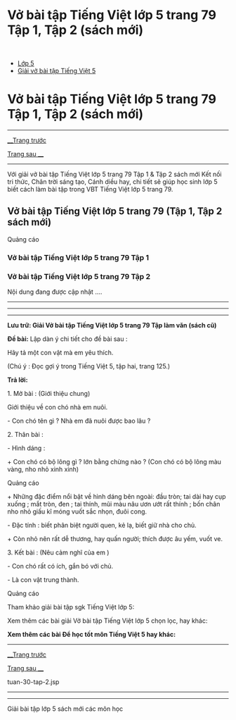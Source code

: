 # Vở bài tập Tiếng Việt lớp 5 trang 79 Tập 1, Tập 2 (sách mới)

﻿

  * [Lớp 5](https://vietjack.com/series/lop-5.jsp)
  * [Giải vở bài tập Tiếng Việt 5](https://vietjack.com/giai-vo-bai-tap-tieng-viet-5/index.jsp)



# Vở bài tập Tiếng Việt lớp 5 trang 79 Tập 1, Tập 2 (sách mới)

* * *

[__Trang trước](https://vietjack.com/giai-vo-bai-tap-tieng-viet-5/tuan-30-tap-2.jsp)

[Trang sau __](https://vietjack.com/giai-vo-bai-tap-tieng-viet-5/tuan-30-tap-2.jsp)

* * *

Với giải vở bài tập Tiếng Việt lớp 5 trang 79 Tập 1 & Tập 2 sách mới Kết nối tri thức, Chân trời sáng tạo, Cánh diều hay, chi tiết sẽ giúp học sinh lớp 5 biết cách làm bài tập trong VBT Tiếng Việt lớp 5 trang 79.

## Vở bài tập Tiếng Việt lớp 5 trang 79 (Tập 1, Tập 2 sách mới)

Quảng cáo

### Vở bài tập Tiếng Việt lớp 5 trang 79 Tập 1

### Vở bài tập Tiếng Việt lớp 5 trang 79 Tập 2

Nội dung đang được cập nhật ....

* * *

* * *

* * *

**Lưu trữ: Giải Vở bài tập Tiếng Việt lớp 5 trang 79 Tập làm văn (sách cũ)**

**Đề bài:** Lập dàn ý chi tiết cho đề bài sau :

Hãy tả một con vật mà em yêu thích.

(Chú ý : Đọc gợi ý trong Tiếng Việt 5, tập hai, trang 125.) 

**Trả lời:**

1\. Mở bài : (Giới thiệu chung)

Giới thiệu về con chó nhà em nuôi.

\- Con chó tên gì ? Nhà em đã nuôi được bao lâu ?

2\. Thân bài :

\- Hình dáng :

\+ Con chó có bộ lông gì ? lớn bằng chừng nào ? (Con chó có bộ lông màu vàng, nho nhỏ xinh xinh) 

Quảng cáo

\+ Những đặc điểm nổi bật về hình dáng bên ngoài: đầu tròn; tai dài hay cụp xuống ; mắt tròn, đen ; tai thính, mũi màu nâu ươn ướt rất thính ; bốn chân nho nhỏ giấu kĩ móng vuốt sắc nhọn, đuôi cong. 

\- Đặc tính : biết phân biệt người quen, kẻ lạ, biết giữ nhà cho chủ. 

\+ Còn nhỏ nên rất dễ thương, hay quấn người; thích được âu yếm, vuốt ve. 

3\. Kết bài : (Nêu cảm nghĩ của em ) 

\- Con chó rất có ích, gắn bó với chủ. 

\- Là con vật trung thành.

Quảng cáo

Tham khảo giải bài tập sgk Tiếng Việt lớp 5:

Xem thêm các bài giải Vở bài tập Tiếng Việt lớp 5 chọn lọc, hay khác:

**Xem thêm các bài Để học tốt môn Tiếng Việt 5 hay khác:**

* * *

[__Trang trước](https://vietjack.com/giai-vo-bai-tap-tieng-viet-5/tuan-30-tap-2.jsp)

[Trang sau __](https://vietjack.com/giai-vo-bai-tap-tieng-viet-5/tuan-30-tap-2.jsp)

tuan-30-tap-2.jsp

* * *

* * *

Giải bài tập lớp 5 sách mới các môn học

